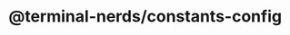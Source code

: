 # @terminal-nerds/constants-config<!-- markdownlint-disable line-length list-marker-space no-duplicate-header ul-style -->
